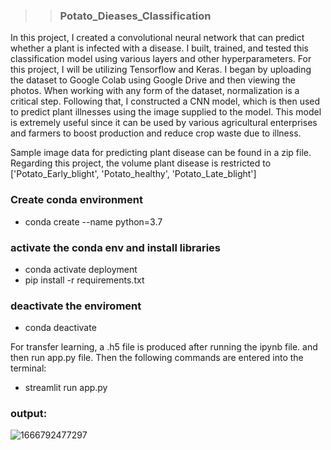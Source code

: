 >> ### Potato_Dieases_Classification


In this project, I created a convolutional neural network that can predict whether a plant is infected with a disease. I built, trained, and tested this classification model using various layers and other hyperparameters. For this project, I will be utilizing Tensorflow and Keras. I began by uploading the dataset to Google Colab using Google Drive and then viewing the photos. When working with any form of the dataset, normalization is a critical step. Following that, I constructed a CNN model, which is then used to predict plant illnesses using the image supplied to the model. This model is extremely useful since it can be used by various agricultural enterprises and farmers to boost production and reduce crop waste due to illness.

Sample image data for predicting plant disease can be found in a zip file. Regarding this project, the volume plant disease is restricted to ['Potato_Early_blight', 'Potato_healthy', 'Potato_Late_blight']


### Create conda environment
- conda create --name  python=3.7 

###  activate the conda env and install libraries 
- conda activate deployment
- pip install -r requirements.txt 

### deactivate the enviroment
- conda deactivate 

For transfer learning, a .h5 file is produced after running the ipynb file. and then run app.py file. 
Then the following commands are entered into the terminal:
- streamlit run app.py

### output:
![1666792477297](https://user-images.githubusercontent.com/91587120/198214854-a83b4439-719c-4b77-9cd9-88490d0e588a.png)

